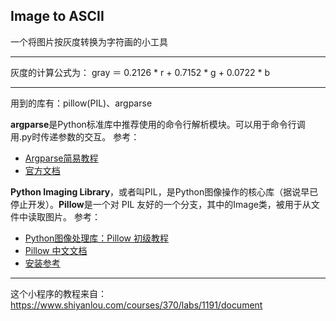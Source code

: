## Image to ASCII ##
一个将图片按灰度转换为字符画的小工具
***
灰度的计算公式为：
    gray ＝ 0.2126 * r + 0.7152 * g + 0.0722 * b
***
用到的库有：pillow(PIL)、argparse

**argparse**是Python标准库中推荐使用的命令行解析模块。可以用于命令行调用.py时传递参数的交互。
参考：
* [Argparse简易教程](https://blog.ixxoo.me/argparse.html)
* [官方文档](https://docs.python.org/2/library/argparse.html)

**Python Imaging Library**，或者叫PIL，是Python图像操作的核心库（据说早已停止开发）。**Pillow**是一个对 PIL 友好的一个分支，其中的Image类，被用于从文件中读取图片。
参考：
* [Python图像处理库：Pillow 初级教程](http://www.cnblogs.com/wbin91/p/3971079.html)
* [Pillow 中文文档](http://pillow-cn.readthedocs.io/zh_CN/latest/)
* [安装参考](http://pythonguidecn.readthedocs.io/zh/latest/scenarios/imaging.html)

***


这个小程序的教程来自：https://www.shiyanlou.com/courses/370/labs/1191/document
